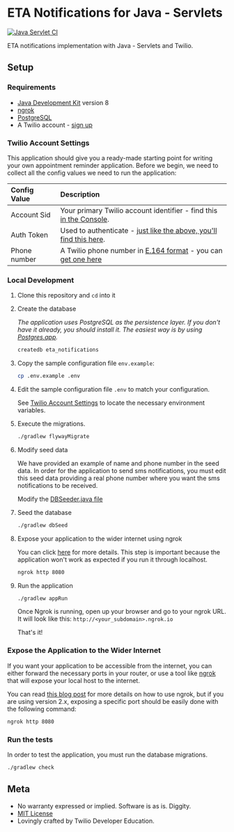 # ETA Notifications for Java - Servlets
[![Java Servlet CI](https://github.com/TwilioDevEd/eta-notifications-servlets/actions/workflows/gradle.yml/badge.svg)](https://github.com/TwilioDevEd/eta-notifications-servlets/actions/workflows/gradle.yml)

ETA notifications implementation with Java - Servlets and Twilio.

## Setup

### Requirements

- [Java Development Kit](https://adoptopenjdk.net/) version 8
- [ngrok](https://ngrok.com)
- [PostgreSQL](https://www.postgresql.org/)
- A Twilio account - [sign up](https://www.twilio.com/try-twilio)

### Twilio Account Settings

This application should give you a ready-made starting point for writing your
own appointment reminder application. Before we begin, we need to collect
all the config values we need to run the application:

| Config Value | Description                                                                                                                                                  |
| :---------------- | :----------------------------------------------------------------------------------------------------------------------------------------------------------- |
| Account Sid  | Your primary Twilio account identifier - find this [in the Console](https://www.twilio.com/console).                                                         |
| Auth Token   | Used to authenticate - [just like the above, you'll find this here](https://www.twilio.com/console).                                                         |
| Phone number | A Twilio phone number in [E.164 format](https://en.wikipedia.org/wiki/E.164) - you can [get one here](https://www.twilio.com/console/phone-numbers/incoming) |

### Local Development

1. Clone this repository and `cd` into it

1. Create the database

   _The application uses PostgreSQL as the persistence layer. If you
   don't have it already, you should install it. The easiest way is by
   using [Postgres.app](http://postgresapp.com/)._

   ```bash
   createdb eta_notifications

   ```

1. Copy the sample configuration file `env.example`:

   ```bash
   cp .env.example .env
   ```

1. Edit the sample configuration file `.env` to match your configuration.

   See [Twilio Account Settings](#twilio-account-settings) to locate the necessary environment variables.

1. Execute the migrations.

   ```bash
   ./gradlew flywayMigrate
   ```

1. Modify seed data

   We have provided an example of name and phone number in the seed data. In order for
   the application to send sms notifications, you must edit this seed data providing
   a real phone number where you want the sms notifications to be received.

   Modify the [DBSeeder.java file](src/main/java/com/twilio/etanotifications/DBSeeder.java)

1. Seed the database

   ```bash
   ./gradlew dbSeed
   ```

1. Expose your application to the wider internet using ngrok

   You can click
   [here](#expose-the-application-to-the-wider-internet) for more details. This step
   is important because the application won't work as expected if you run it through
   localhost.

   ```bash
   ngrok http 8080
   ```

1. Run the application

   ```bash
   ./gradlew appRun
   ```
   Once Ngrok is running, open up your browser and go to your ngrok URL. It will
   look like this: `http://<your_subdomain>.ngrok.io`
 
   That's it!

### Expose the Application to the Wider Internet

If you want your application to be accessible from the internet, you can either
forward the necessary ports in your router, or use a tool like
[ngrok](https://ngrok.com/) that will expose your local host to the internet.

You can read [this blog post](https://www.twilio.com/blog/2015/09/6-awesome-reasons-to-use-ngrok-when-testing-webhooks.html)
for more details on how to use ngrok, but if you are using version 2.x, exposing
a specific port should be easily done with the following command:

```bash
ngrok http 8080
```

### Run the tests
In order to test the application, you must run the database migrations.

```bash
./gradlew check
```

## Meta

* No warranty expressed or implied. Software is as is. Diggity.
* [MIT License](http://www.opensource.org/licenses/mit-license.html)
* Lovingly crafted by Twilio Developer Education.
